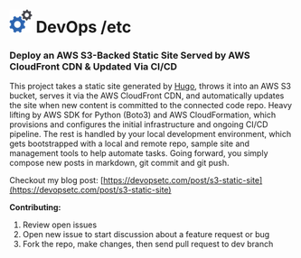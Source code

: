 <h1> <img src="img/logo.png"> DevOps /etc</h1>

### Deploy an AWS S3-Backed Static Site Served by AWS CloudFront CDN & Updated Via CI/CD

This project takes a static site generated by [Hugo](https://gohugo.io), throws it into an AWS S3 bucket, serves it via the AWS CloudFront CDN, and automatically updates the site when new content is committed to the connected code repo. Heavy lifting by AWS SDK for Python (Boto3) and AWS CloudFormation, which provisions and configures the initial infrastructure and ongoing CI/CD pipeline. The rest is handled by your local development environment, which gets bootstrapped with a local and remote repo, sample site and management tools to help automate tasks. Going forward, you simply compose new posts in markdown, git commit and git push. 

Checkout my blog post: [https://devopsetc.com/post/s3-static-site](https://devopsetc.com/post/s3-static-site)

**Contributing:**
1. Review open issues
2. Open new issue to start discussion about a feature request or bug
3. Fork the repo, make changes, then send pull request to dev branch
